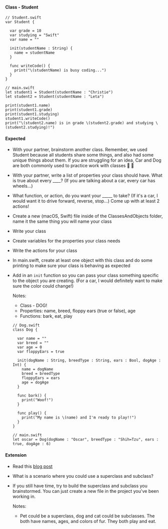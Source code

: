 #### Class - Student

```
// Student.swift
var Student {

  var grade = 10
  var studying = "Swift"
  var name = ""

  init(studentName : String) {
    name = studentName
  }

  func writeCode() {
    print("\(studentName) is busy coding...")
  }
}
```

```
// main.swift
let student1 = Student(studentName : "Christie")
let student2 = Student(studentName : "Leta")

print(student1.name)
print(student1.grade)
print(student1.studying)
student1.writeCode()
print("\(student2.name) is in grade \(student2.grade) and studying \(student2.studying)!")
```
#### Expected

* With your partner, brainstorm another class. Remember, we used Student because all students share some things, and also had some unique things about them. If you are struggling for an idea, Car and Dog are both commonly used to practice work with classes 🚗 🐶
* With your partner, write a list of properties your class should have. What is true about every ____? (If you are talking about a car, every car has wheels...)
* What function, or action, do you want your _____ to take? (If it's a car, I would want it to drive forward, reverse, stop...) Come up with at least 2 actions!
* Create a new (macOS, Swift) file inside of the ClassesAndObjects folder, name it the same thing you will name your class
* Write your class
* Create variables for the properties your class needs
* Write the actions for your class
* In main.swift, create at least one object with this class and do some printing to make sure your class is behaving as expected
* Add in an `init` function so you can pass your class something specific to the object you are creating. (For a car, I would definitely want to make sure the color could change!)

  Notes:
    - Class - DOG!
    - Properties: name, breed, floppy ears (true or false), age
    - Functions: bark, eat, play

  ```
  // Dog.swift
  class Dog {

    var name = ""
    var breed = ""
    var age = 0
    var floppyEars = true

    init(dogName : String, breedType : String, ears : Bool, dogAge : Int) {
      name = dogName
      breed = breedType
      floppyEars = ears
      age = dogAge
    }

    func bark() {
      print("Woof!")
    }

    func play() {
      print("My name is \(name) and I'm ready to play!!")
    }
  }
  ```

  ```
  // main.swift
  let oscar = Dog(dogName : "Oscar", breedType : "Shih=Tzu", ears : true, dogAge : 6)
  ```

#### Extension

* Read this [blog post](https://www.weheartswift.com/swift-classes-part-2/)
* What is a scenario where you could use a superclass and subclass?
* If you still have time, try to build the superclass and subclass you brainstormed. You can just create a new file in the project you've been working in.

  Notes:
    - Pet could be a superclass, dog and cat could be subclasses. The both have names, ages, and colors of fur. They both play and eat.

